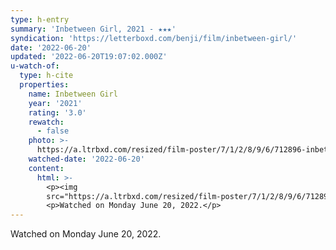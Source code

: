 ```yaml
---
type: h-entry
summary: 'Inbetween Girl, 2021 - ★★★'
syndication: 'https://letterboxd.com/benji/film/inbetween-girl/'
date: '2022-06-20'
updated: '2022-06-20T19:07:02.000Z'
u-watch-of:
  type: h-cite
  properties:
    name: Inbetween Girl
    year: '2021'
    rating: '3.0'
    rewatch:
      - false
    photo: >-
      https://a.ltrbxd.com/resized/film-poster/7/1/2/8/9/6/712896-inbetween-girl-0-600-0-900-crop.jpg?v=14ed603add
    watched-date: '2022-06-20'
    content:
      html: >-
        <p><img
        src="https://a.ltrbxd.com/resized/film-poster/7/1/2/8/9/6/712896-inbetween-girl-0-600-0-900-crop.jpg?v=14ed603add"/></p>
        <p>Watched on Monday June 20, 2022.</p>
---
```

Watched on Monday June 20, 2022.
